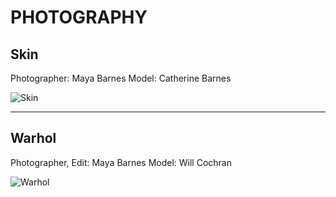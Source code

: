 # PHOTOGRAPHY
## Skin

Photographer: Maya Barnes
Model: Catherine Barnes

![Skin](https://mayacbarnes.github.io/assets/images/mom.jpg)

---

## Warhol

Photographer, Edit: Maya Barnes
Model: Will Cochran

![Warhol](https://mayacbarnes.github.io/assets/images/will.jpg)
